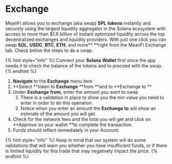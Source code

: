 # Exchange

MeanFi allows you to exchange (aka swap) **SPL** **tokens** instantly and securely using the largest liquidity aggregator in the Solana ecosystem with access to more than $1.9 billion of instant optimized liquidity across the top decentralized exchanges and liquidity providers. With just one click you can swap **SOL**, **USDC**, **BTC**, **ETH**, and more\*\* \*\*right from the MeanFi Exchange tab. Check below the steps to do a swap.

{% hint style="info" %}
Connect your **Solana** **Wallet** first since the app needs it to check the balance of the tokens and to proceed with the swap.
{% endhint %}

1. **Navigate** to the **Exchange** menu item
2. \*\*Select \*\*token to **Exchange** \*\*from \*\*and to \*\*Exchange to \*\*
3. Under **Exchange** **from,** enter the amount you want to swap
   1. There is a validation in place to show you the min value you need to enter in order to do this operation.
   2. Notice when you enter an amount the **Exchange to** will show an estimate of the amount you will get.
4. Check for the network fees and the total you will get and click on \*\*Approve on your wallet \*\*to complete the transaction.
5. Funds should reflect immediately in your Account.

{% hint style="info" %}
Keep in mind that our system will do some validations that will warn you whether you have insufficient funds, or if there is limited liquidity for this trade that may negatively impact the price.
{% endhint %}
